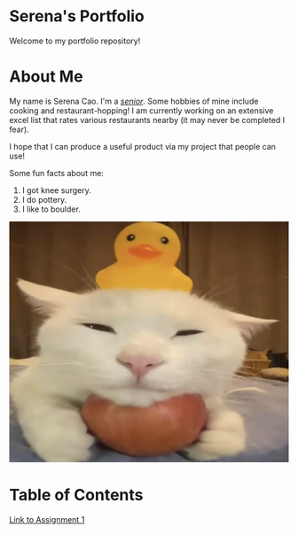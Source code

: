 # Serena's Portfolio
Welcome to my portfolio repository!

# About Me
My name is Serena Cao. I'm a [*senior*](https://www.merriam-webster.com/slang/unc). Some hobbies of mine include cooking and restaurant-hopping! I am currently working on an extensive excel list that rates various restaurants nearby (it may never be completed I fear). 

I hope that I can produce a useful product via my project that people can use! 

Some fun facts about me:
1. I got knee surgery.
2. I do pottery.
3. I like to boulder.


![picture of something in my laptop](assets/duckie.jpg)


# Table of Contents
[Link to Assignment 1](assignments/assignment1.md)
